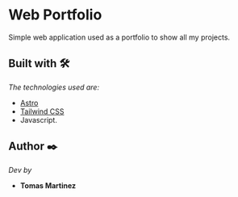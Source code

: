 # Web Portfolio

Simple web application used as a portfolio to show all my projects. 


## Built with 🛠️

_The technologies used are:_

* [Astro](https://astro.build)
* [Tailwind CSS](https://tailwindcss.com) 
* Javascript.

## Author ✒️
_Dev by_
* **Tomas Martinez** 




